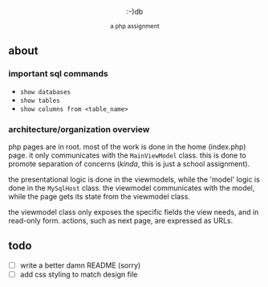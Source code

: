 <p align="center">
    :-)db
</p>
<p align="center">
    <small>a php assignment</small>
</p>

## about
### important sql commands
- `show databases`
- `show tables`
- `show columns from <table_name>`

### architecture/organization overview
php pages are in root. most of the work is done in the home (index.php) page.
it only communicates with the `MainViewModel` class. this is done to promote
separation of concerns (_kinda_, this is just a school assignment).

the presentational logic is done in the viewmodels, while the 'model' logic is done
in the `MySqlHost` class. the viewmodel communicates with the model, while the page
gets its state from the viewmodel class. 

the viewmodel class only exposes the specific fields the view needs, and 
in read-only form. actions, such as next page, are expressed as URLs.

## todo
- [ ] write a better damn README (sorry)
- [ ] add css styling to match design file 
